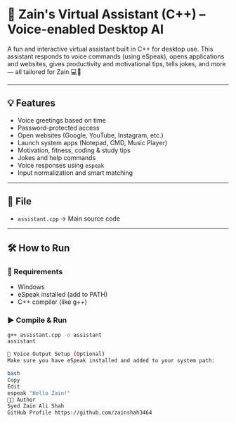 # 🤖 Zain's Virtual Assistant (C++) – Voice-enabled Desktop AI

A fun and interactive virtual assistant built in C++ for desktop use. This assistant responds to voice commands (using eSpeak), opens applications and websites, gives productivity and motivational tips, tells jokes, and more — all tailored for Zain 💻🧠

---

## 💡 Features

- Voice greetings based on time
- Password-protected access
- Open websites (Google, YouTube, Instagram, etc.)
- Launch system apps (Notepad, CMD, Music Player)
- Motivation, fitness, coding & study tips
- Jokes and help commands
- Voice responses using `espeak`
- Input normalization and smart matching

---

## 📂 File

- `assistant.cpp` → Main source code

---

## 🛠 How to Run

### 🔧 Requirements
- Windows
- eSpeak installed (add to PATH)
- C++ compiler (like g++)

### ▶️ Compile & Run

```bash
g++ assistant.cpp -o assistant
assistant

🎤 Voice Output Setup (Optional)
Make sure you have eSpeak installed and added to your system path:

bash
Copy
Edit
espeak "Hello Zain!"
🧑‍💻 Author
Syed Zain Ali Shah
GitHub Profile https://github.com/zainshah3464
